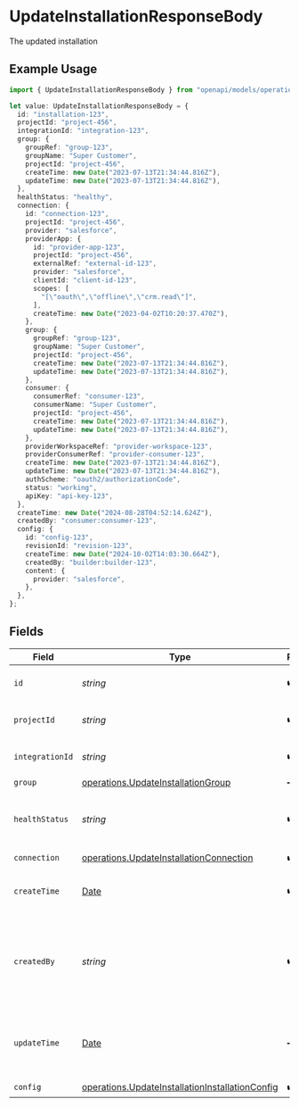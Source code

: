 # UpdateInstallationResponseBody

The updated installation

## Example Usage

```typescript
import { UpdateInstallationResponseBody } from "openapi/models/operations";

let value: UpdateInstallationResponseBody = {
  id: "installation-123",
  projectId: "project-456",
  integrationId: "integration-123",
  group: {
    groupRef: "group-123",
    groupName: "Super Customer",
    projectId: "project-456",
    createTime: new Date("2023-07-13T21:34:44.816Z"),
    updateTime: new Date("2023-07-13T21:34:44.816Z"),
  },
  healthStatus: "healthy",
  connection: {
    id: "connection-123",
    projectId: "project-456",
    provider: "salesforce",
    providerApp: {
      id: "provider-app-123",
      projectId: "project-456",
      externalRef: "external-id-123",
      provider: "salesforce",
      clientId: "client-id-123",
      scopes: [
        "[\"oauth\",\"offline\",\"crm.read\"]",
      ],
      createTime: new Date("2023-04-02T10:20:37.470Z"),
    },
    group: {
      groupRef: "group-123",
      groupName: "Super Customer",
      projectId: "project-456",
      createTime: new Date("2023-07-13T21:34:44.816Z"),
      updateTime: new Date("2023-07-13T21:34:44.816Z"),
    },
    consumer: {
      consumerRef: "consumer-123",
      consumerName: "Super Customer",
      projectId: "project-456",
      createTime: new Date("2023-07-13T21:34:44.816Z"),
      updateTime: new Date("2023-07-13T21:34:44.816Z"),
    },
    providerWorkspaceRef: "provider-workspace-123",
    providerConsumerRef: "provider-consumer-123",
    createTime: new Date("2023-07-13T21:34:44.816Z"),
    updateTime: new Date("2023-07-13T21:34:44.816Z"),
    authScheme: "oauth2/authorizationCode",
    status: "working",
    apiKey: "api-key-123",
  },
  createTime: new Date("2024-08-28T04:52:14.624Z"),
  createdBy: "consumer:consumer-123",
  config: {
    id: "config-123",
    revisionId: "revision-123",
    createTime: new Date("2024-10-02T14:03:30.664Z"),
    createdBy: "builder:builder-123",
    content: {
      provider: "salesforce",
    },
  },
};
```

## Fields

| Field                                                                                                              | Type                                                                                                               | Required                                                                                                           | Description                                                                                                        | Example                                                                                                            |
| ------------------------------------------------------------------------------------------------------------------ | ------------------------------------------------------------------------------------------------------------------ | ------------------------------------------------------------------------------------------------------------------ | ------------------------------------------------------------------------------------------------------------------ | ------------------------------------------------------------------------------------------------------------------ |
| `id`                                                                                                               | *string*                                                                                                           | :heavy_check_mark:                                                                                                 | The installation ID.                                                                                               | installation-123                                                                                                   |
| `projectId`                                                                                                        | *string*                                                                                                           | :heavy_check_mark:                                                                                                 | The Ampersand project ID.                                                                                          | project-456                                                                                                        |
| `integrationId`                                                                                                    | *string*                                                                                                           | :heavy_check_mark:                                                                                                 | The integration ID.                                                                                                | integration-123                                                                                                    |
| `group`                                                                                                            | [operations.UpdateInstallationGroup](../../models/operations/updateinstallationgroup.md)                           | :heavy_minus_sign:                                                                                                 | N/A                                                                                                                |                                                                                                                    |
| `healthStatus`                                                                                                     | *string*                                                                                                           | :heavy_check_mark:                                                                                                 | The health status of the installation ("healthy", "unhealthy").                                                    | healthy                                                                                                            |
| `connection`                                                                                                       | [operations.UpdateInstallationConnection](../../models/operations/updateinstallationconnection.md)                 | :heavy_check_mark:                                                                                                 | N/A                                                                                                                |                                                                                                                    |
| `createTime`                                                                                                       | [Date](https://developer.mozilla.org/en-US/docs/Web/JavaScript/Reference/Global_Objects/Date)                      | :heavy_check_mark:                                                                                                 | The time the integration was first installed.                                                                      |                                                                                                                    |
| `createdBy`                                                                                                        | *string*                                                                                                           | :heavy_check_mark:                                                                                                 | The person who did the installation, in the format of "consumer:{consumer-id}".                                    | consumer:consumer-123                                                                                              |
| `updateTime`                                                                                                       | [Date](https://developer.mozilla.org/en-US/docs/Web/JavaScript/Reference/Global_Objects/Date)                      | :heavy_minus_sign:                                                                                                 | The time the installation was last updated with a new config.                                                      |                                                                                                                    |
| `config`                                                                                                           | [operations.UpdateInstallationInstallationConfig](../../models/operations/updateinstallationinstallationconfig.md) | :heavy_check_mark:                                                                                                 | N/A                                                                                                                |                                                                                                                    |